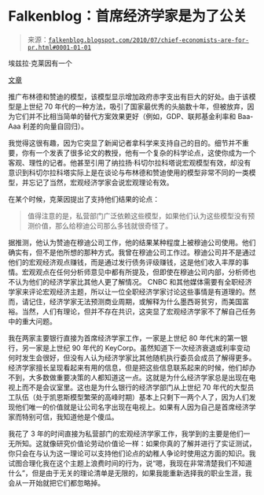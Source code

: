 <!--yml

类别：未分类

日期：2024-05-12 21:25:25

-->

# Falkenblog：首席经济学家是为了公关

> 来源：[`falkenblog.blogspot.com/2010/07/chief-economists-are-for-pr.html#0001-01-01`](http://falkenblog.blogspot.com/2010/07/chief-economists-are-for-pr.html#0001-01-01)

埃兹拉·克莱因有一个

[文章](http://voices.washingtonpost.com/ezra-klein/2010/07/on_macroeconomic_models.html)

推广布林德和赞迪的模型，该模型显示增加政府赤字支出有巨大的好处。由于该模型是上世纪 70 年代的一种方法，吸引了国家最优秀的头脑数十年，但被放弃，因为它们并不比相当简单的替代方案效果更好（例如，GDP、联邦基金利率和 Baa-Aaa 利差的向量自回归）。

我觉得这很有趣，因为它突显了新闻记者拿科学来支持自己的目的。细节并不重要，你有一个发表了很多论文的教授，他有一个复杂的科学论点，这使你成为一个客观、理性的记者。他甚至引用了纳拉扬·科切尔拉科塔说宏观模型有效，却没有意识到科切尔拉科塔实际上是在谈论与布林德和赞迪使用的模型非常不同的一类模型，并忘记了当然，宏观经济学家会说宏观理论有效。

在某个时候，克莱因提出了支持他们结果的论点：

> 值得注意的是，私营部门广泛依赖这些模型，如果他们认为这些模型没有预测价值，那么给穆迪公司那么多钱就很奇怪了。

据推测，他认为赞迪在穆迪公司工作，他的结果某种程度上被穆迪公司使用。他们确实有，但不是他所想的那种方式。我曾在穆迪公司工作过。穆迪公司并不是通过他们的宏观经济观点赚钱，而是通过发行债务评级赚钱，这是他们收入丰厚的事情。宏观观点在任何分析师意见中都有所提及，但即使在穆迪公司内部，分析师也不认为他们的经济学家比其他人更了解情况。 CNBC 和其他媒体需要有全职经济学家来评论宏观经济主题，所以让一位全职经济学家讨论这些事情是有道理的。然而，请记住，经济学家无法预测商业周期，或解释为什么墨西哥贫穷，而美国富裕。当然，人们有理论，但并不存在共识，这突显了宏观经济学家不了解自己任务中的重大问题。

我在两家主要银行直接为首席经济学家工作，一家是上世纪 80 年代末的第一银行，另一家是上世纪 90 年代的 KeyCorp。虽然知道下一次经济衰退或利率变动何时发生会很好，但没有人认为经济学家比其他随机执行委员会成员了解得更多。经济学家擅长呈现看起来有用的信息，但是把这些信息联系起来的时候，他们却办不到，大多数做重要决策的人都知道这一点。这就是为什么经济学家总是出现在电视上而不是会议室里。这也是为什么银行的经济学部门从上世纪 70 年代的大型员工队伍（处于凯恩斯模型繁荣的高峰时期）基本上只剩下一两个人了，因为人们发现他们唯一的价值就是让公司名字出现在电视上。如果有人因为自己是首席经济学家而特别可信，我知道他是个傻瓜。

我花了 3 年的时间直接为私营部门的宏观经济学家工作，我学到的主要是他们一无所知。这就像研究价值论劳动价值论一样：如果你真的了解并进行了实证测试，你只会在与认为这一理论可以支持他们论点的幼稚人争论时使用这方面的知识。我试图合理化我在这个主题上浪费时间的行为，说“嗯，我现在非常清楚我们不知道什么”，但是由于无关的理论清单是无限的，如果我能重新选择我的职业生涯，我会从一开始就把它们都忽略掉。
